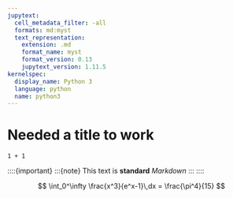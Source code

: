 ```yaml
---
jupytext:
  cell_metadata_filter: -all
  formats: md:myst
  text_representation:
    extension: .md
    format_name: myst
    format_version: 0.13
    jupytext_version: 1.11.5
kernelspec:
  display_name: Python 3
  language: python
  name: python3
---
```

# Needed a title to work

```{code-cell}
1 + 1
```

::::{important}
:::{note}
This text is **standard** _Markdown_
:::
::::


$$
  \int_0^\infty \frac{x^3}{e^x-1}\,dx = \frac{\pi^4}{15}
$$
